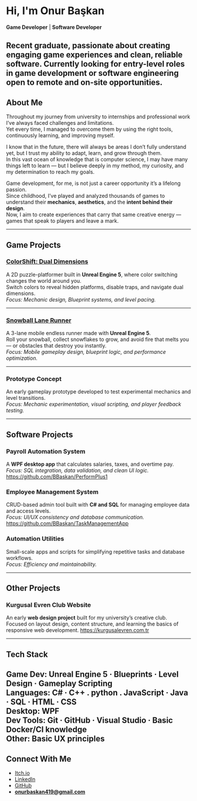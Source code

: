 # Hi, I'm Onur Başkan  
**Game Developer** | **Software Developer**  

Recent graduate, passionate about creating engaging game experiences and clean, reliable software. Currently looking for entry-level roles in game development or software engineering open to remote and on-site opportunities.
---

## About Me  
Throughout my journey from university to internships and professional work I’ve always faced challenges and limitations.  
Yet every time, I managed to overcome them by using the right tools, continuously learning, and improving myself.  

I know that in the future, there will always be areas I don’t fully understand yet, but I trust my ability to adapt, learn, and grow through them.  
In this vast ocean of knowledge that is computer science, I may have many things left to learn — but I believe deeply in my method, my curiosity, and my determination to reach my goals.  

Game development, for me, is not just a career opportunity it’s a lifelong passion.  
Since childhood, I’ve played and analyzed thousands of games to understand their **mechanics**, **aesthetics**, and the **intent behind their design**.  
Now, I aim to create experiences that carry that same creative energy — games that speak to players and leave a mark.

---

## Game Projects  

### [ColorShift: Dual Dimensions](https://onurbaskan-dev.itch.io/colorshift-dual-dimensions)  
A 2D puzzle-platformer built in **Unreal Engine 5**, where color switching changes the world around you.  
Switch colors to reveal hidden platforms, disable traps, and navigate dual dimensions.  
*Focus: Mechanic design, Blueprint systems, and level pacing.*

---

### [Snowball Lane Runner](https://onurbaskan-dev.itch.io/snowball-lane-runner)  
A 3-lane mobile endless runner made with **Unreal Engine 5**.  
Roll your snowball, collect snowflakes to grow, and avoid fire that melts you — or obstacles that destroy you instantly.  
*Focus: Mobile gameplay design, blueprint logic, and performance optimization.*

---

### Prototype Concept  
An early gameplay prototype developed to test experimental mechanics and level transitions.  
*Focus: Mechanic experimentation, visual scripting, and player feedback testing.*

---

## Software Projects  

### Payroll Automation System  
A **WPF desktop app** that calculates salaries, taxes, and overtime pay.  
*Focus: SQL integration, data validation, and clean UI logic.*
https://github.com/BBaskan/PerformPlus1

### Employee Management System  
CRUD-based admin tool built with **C# and SQL** for managing employee data and access levels.  
*Focus: UI/UX consistency and database communication.*
https://github.com/BBaskan/TaskManagementApp

### Automation Utilities  
Small-scale apps and scripts for simplifying repetitive tasks and database workflows.  
*Focus: Efficiency and maintainability.*

---

## Other Projects  

### Kurgusal Evren Club Website  
An early **web design project** built for my university’s creative club.  
Focused on layout design, content structure, and learning the basics of responsive web development.
https://kurgusalevren.com.tr

---
## Tech Stack  
Game Dev: Unreal Engine 5 · Blueprints · Level Design · Gameplay Scripting  
Languages: C# · C++ . python . JavaScript · Java · SQL · HTML · CSS  
Desktop: WPF  
Dev Tools: Git · GitHub · Visual Studio · Basic Docker/CI knowledge  
Other: Basic UX principles
---

## Connect With Me  
- [Itch.io](https://onurbaskan-dev.itch.io)  
- [LinkedIn](https://www.linkedin.com/in/onur-baskan-50aa39330)  
- [GitHub](https://github.com/BBaskan)  
- **onurbaskan419@gmail.com**
